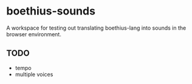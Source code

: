 boethius-sounds
===============

A workspace for testing out translating boethius-lang into sounds in the browser environment.

TODO
----
- tempo
- multiple voices
